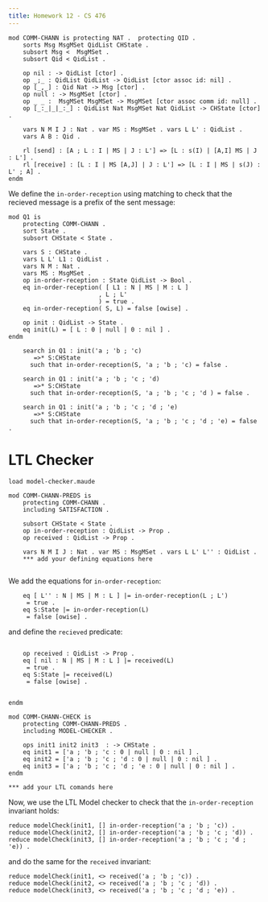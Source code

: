 ```yaml
---
title: Homework 12 - CS 476
---
```


```{.hidden pipe='cat > comm-chann.maude'}
mod COMM-CHANN is protecting NAT .  protecting QID .
    sorts Msg MsgMSet QidList CHState .
    subsort Msg <  MsgMSet .
    subsort Qid < QidList .

    op nil : -> QidList [ctor] . 
    op _;_ : QidList QidList -> QidList [ctor assoc id: nil] .
    op [_,_] : Qid Nat -> Msg [ctor] .
    op null : -> MsgMSet [ctor] .
    op _ _ :  MsgMSet MsgMSet -> MsgMSet [ctor assoc comm id: null] .
    op [_:_|_|_:_] : QidList Nat MsgMSet Nat QidList -> CHState [ctor] .

    vars N M I J : Nat . var MS : MsgMSet . vars L L' : QidList .
    vars A B : Qid .

    rl [send] : [A ; L : I | MS | J : L'] => [L : s(I) | [A,I] MS | J : L'] .
    rl [receive] : [L : I | MS [A,J] | J : L'] => [L : I | MS | s(J) : L' ; A] .
endm
```

We define the `in-order-reception` using matching to check that the recieved
message is a prefix of the sent message:

``` {pipe='tee question-one.maude'}
mod Q1 is
    protecting COMM-CHANN .
    sort State .
    subsort CHState < State .
    
    vars S : CHState .
    vars L L' L1 : QidList .
    vars N M : Nat .
    vars MS : MsgMSet .
    op in-order-reception : State QidList -> Bool .
    eq in-order-reception( [ L1 : N | MS | M : L ]
                         , L ; L'
                         ) = true .
    eq in-order-reception( S, L) = false [owise] .
    
    op init : QidList -> State .
    eq init(L) = [ L : 0 | null | 0 : nil ] .
endm

```

```{pipe='maude -no-banner comm-chann.maude question-one.maude' }
    search in Q1 : init('a ; 'b ; 'c)
       =>* S:CHState
      such that in-order-reception(S, 'a ; 'b ; 'c) = false .
      
    search in Q1 : init('a ; 'b ; 'c ; 'd)
       =>* S:CHState
      such that in-order-reception(S, 'a ; 'b ; 'c ; 'd ) = false .
      
    search in Q1 : init('a ; 'b ; 'c ; 'd ; 'e)
       =>* S:CHState
      such that in-order-reception(S, 'a ; 'b ; 'c ; 'd ; 'e) = false .
```


# LTL Checker

```{.hidden pipe='cat > comm-chann-preds.maude'}
load model-checker.maude

mod COMM-CHANN-PREDS is
    protecting COMM-CHANN .
    including SATISFACTION .

    subsort CHState < State .
    op in-order-reception : QidList -> Prop .
    op received : QidList -> Prop .

    vars N M I J : Nat . var MS : MsgMSet . vars L L' L'' : QidList .
    *** add your defining equations here


```

We add the equations for `in-order-reception`:

```{pipe='tee --append comm-chann-preds.maude'}
    eq [ L'' : N | MS | M : L ] |= in-order-reception(L ; L')
     = true .
    eq S:State |= in-order-reception(L)
     = false [owise] .
```

and define the  `recieved` predicate:

```{pipe='tee --append comm-chann-preds.maude'}

    op received : QidList -> Prop .
    eq [ nil : N | MS | M : L ] |= received(L)
     = true .
    eq S:State |= received(L)
     = false [owise] .
```

```{.hidden pipe='cat >> comm-chann-preds.maude'}

endm
```

```{pipe='cat > comm-chann-check.maude'}
mod COMM-CHANN-CHECK is
    protecting COMM-CHANN-PREDS .
    including MODEL-CHECKER .

    ops init1 init2 init3  : -> CHState .
    eq init1 = ['a ; 'b ; 'c : 0 | null | 0 : nil ] .
    eq init2 = ['a ; 'b ; 'c ; 'd : 0 | null | 0 : nil ] .
    eq init3 = ['a ; 'b ; 'c ; 'd ; 'e : 0 | null | 0 : nil ] .
endm

*** add your LTL comands here
```

Now, we use the LTL Model checker to check that the `in-order-reception` invariant holds:

```{pipe='maude-test comm-chann.maude comm-chann-preds.maude  comm-chann-check.maude' }
reduce modelCheck(init1, [] in-order-reception('a ; 'b ; 'c)) .
reduce modelCheck(init2, [] in-order-reception('a ; 'b ; 'c ; 'd)) .
reduce modelCheck(init3, [] in-order-reception('a ; 'b ; 'c ; 'd ; 'e)) .
``` 

and do the same for the `received` invariant:

```{pipe='maude-test comm-chann.maude comm-chann-preds.maude  comm-chann-check.maude' }
reduce modelCheck(init1, <> received('a ; 'b ; 'c)) .
reduce modelCheck(init2, <> received('a ; 'b ; 'c ; 'd)) .
reduce modelCheck(init3, <> received('a ; 'b ; 'c ; 'd ; 'e)) .
``` 
